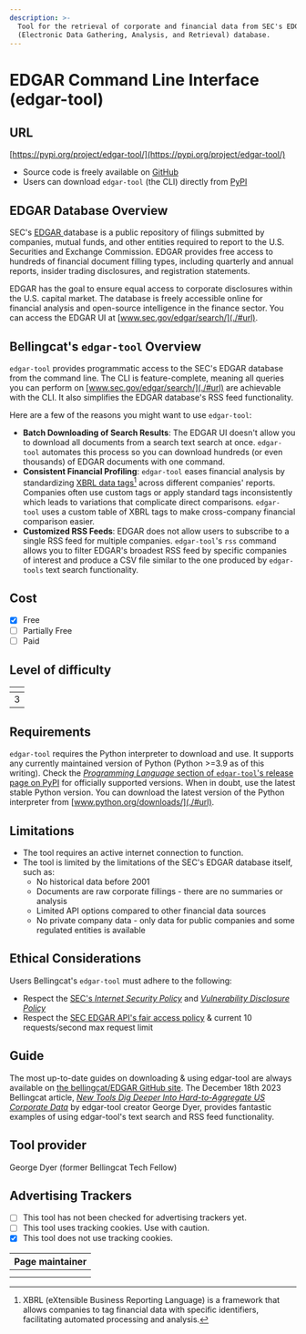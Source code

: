 ```yaml
---
description: >-
  Tool for the retrieval of corporate and financial data from SEC's EDGAR
  (Electronic Data Gathering, Analysis, and Retrieval) database.
---
```


# EDGAR Command Line Interface (edgar-tool)

## URL

[https://pypi.org/project/edgar-tool/](https://pypi.org/project/edgar-tool/)

* Source code is freely available on [GitHub](https://github.com/bellingcat/EDGAR)
* Users can download `edgar-tool` (the CLI) directly from [PyPI](https://pypi.org/project/edgar-tool/)

## EDGAR Database Overview

SEC's [EDGAR ](https://bellingcat.gitbook.io/toolkit/more/all-tools/edgar)database is a public repository of filings submitted by companies, mutual funds, and other entities required to report to the U.S. Securities and Exchange Commission. EDGAR provides free access to hundreds of financial document filling types, including quarterly and annual reports, insider trading disclosures, and registration statements.

EDGAR has the goal to ensure equal access to corporate disclosures within the U.S. capital market. The database is freely accessible online for financial analysis and open-source intelligence in the finance sector. You can access the EDGAR UI at [www.sec.gov/edgar/search/](./#url).

## Bellingcat's `edgar-tool` Overview

`edgar-tool` provides programmatic access to the SEC's EDGAR database from the command line. The CLI is feature-complete, meaning all queries you can perform on [www.sec.gov/edgar/search/](./#url) are achievable with the CLI. It also simplifies the EDGAR database's RSS feed functionality.

Here are a few of the reasons you might want to use `edgar-tool`:

* **Batch Downloading of Search Results**: The EDGAR UI doesn't allow you to download all documents from a search text search at once. `edgar-tool` automates this process so you can download hundreds (or even thousands) of EDGAR documents with one command.
* **Consistent Financial Profiling**: `edgar-tool` eases financial analysis by standardizing [XBRL data tags](#user-content-fn-1)[^1] across different companies' reports. Companies often use custom tags or apply standard tags inconsistently which leads to variations that complicate direct comparisons. `edgar-tool` uses a custom table of XBRL tags to make cross-company financial comparison easier.
* **Customized RSS Feeds**: EDGAR does not allow users to subscribe to a single RSS feed for multiple companies. `edgar-tool`'s `rss` command allows you to filter EDGAR's broadest RSS feed by specific companies of interest and produce a CSV file similar to the one produced by `edgar-tools` text search functionality.

## Cost

* [x] Free
* [ ] Partially Free
* [ ] Paid

## Level of difficulty

<table><thead><tr><th data-type="rating" data-max="5"></th></tr></thead><tbody><tr><td>3</td></tr></tbody></table>

## Requirements

`edgar-tool` requires the Python interpreter to download and use. It supports any currently maintained version of Python (Python >=3.9 as of this writing). Check the [_Programming Language_ section of `edgar-tool`'s release page on PyPI](https://pypi.org/project/edgar-tool/) for officially supported versions. When in doubt, use the latest stable Python version. You can download the latest version of the Python interpreter from [www.python.org/downloads/](./#url).

## Limitations

* The tool requires an active internet connection to function.
* The tool is limited by the limitations of the SEC's EDGAR database itself, such as:
  * No historical data before 2001
  * Documents are raw corporate fillings - there are no summaries or analysis
  * Limited API options compared to other financial data sources
  * No private company data - only data for public companies and some regulated entities is available

## Ethical Considerations

Users Bellingcat's `edgar-tool` must adhere to the following:

* Respect the [SEC's _Internet Security Policy_](https://www.sec.gov/about/privacy-information#security) and [_Vulnerability Disclosure Policy_](https://www.sec.gov/vulnerability-disclosure-policy)
* Respect the [SEC EDGAR API's fair access policy](https://www.sec.gov/search-filings/edgar-search-assistance/accessing-edgar-data) & current 10 requests/second max request limit

## Guide

The most up-to-date guides on downloading & using edgar-tool are always available on [the bellingcat/EDGAR GitHub site](https://github.com/bellingcat/EDGAR). The December 18th 2023 Bellingcat article, [_New Tools Dig Deeper Into Hard-to-Aggregate US Corporate Data_](https://www.bellingcat.com/resources/2023/12/18/new-tools-dig-deeper-into-hard-to-aggregate-us-corporate-data/) by edgar-tool creator George Dyer, provides fantastic examples of using edgar-tool's text search and RSS feed functionality.

## Tool provider

George Dyer (former Bellingcat Tech Fellow)

## Advertising Trackers

* [ ] This tool has not been checked for advertising trackers yet.
* [ ] This tool uses tracking cookies. Use with caution.
* [x] This tool does not use tracking cookies.

| Page maintainer |
| --------------- |
|                 |
|                 |

[^1]: XBRL (eXtensible Business Reporting Language) is a framework that allows companies to tag financial data with specific identifiers, facilitating automated processing and analysis.
